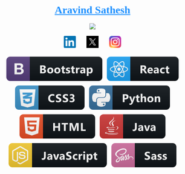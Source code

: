 <h1 align="center" style="font-family:'Fira Code'">
  <a href="https://github.com/Aravind-Sathesh"  style="color:#1e90ff">
    Aravind Sathesh
    </a>
</h1>

<p align="center">
  <a href="https://github.com/Aravind-Sathesh/readme-typing-svg">
    <img src="https://readme-typing-svg.demolab.com/?lines=Full-stack%20web%20developer;5%2B%20years%20of%20coding%20experience;Beginner%20UI%2FUX%20Designer&font=Fira%20Code&center=true&width=440&height=45&color=1e90ff&vCenter=true&pause=500&size=22"" /></a>
</p>
<p align="center">
  <a href="https://www.linkedin.com/in/aravind-sathesh/"><img width="32px" alt="LinkedIn" title="Aravind's LinkedIn" src="./png/linkedin.png"/></a>
  &#8287;&#8287;&#8287;&#8287;&#8287;
  <a href="https://x.com/AravindSathesh"><img width="32px" alt="Twitter / X" title="Aravind's Twitter / X" src="./png/x.png"/></a>
  &#8287;&#8287;&#8287;&#8287;&#8287;
  <a href="https://www.instagram.com/aravindsathesh/"><img width="32px" alt="Instagram" title="Aravind's Instagram" src="./png/instagram.png"></a>
</p>

<p align="center">
<img src="./svg/bootstrap.svg" alt="bootstrap" style="vertical-align:top; margin:6px 4px">
 
<img src="./svg/react.svg" alt="react" style="vertical-align:top; margin:6px 4px">
   
<img src="./svg/css3.svg" alt="css3" style="vertical-align:top; margin:6px 4px">

<img src="./svg/python.svg" alt="python" style="vertical-align:top; margin:6px 4px">
   
<img src="./svg/html.svg" alt="html" style="vertical-align:top; margin:6px 4px">
  
<img src="./svg/java.svg" alt="java" style="vertical-align:top; margin:6px 4px">
  
<img src="./svg/js.svg" alt="js" style="vertical-align:top; margin:6px 4px">
  
<img src="./svg/sass.svg" alt="sass" style="vertical-align:top; margin:6px 4px">
</p> 
